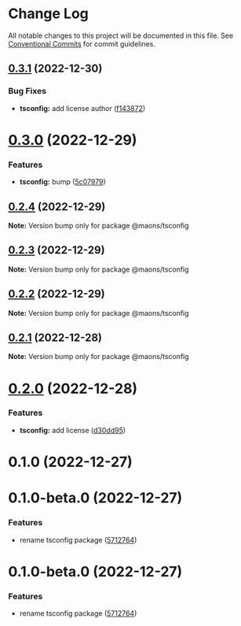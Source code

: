 # Change Log

All notable changes to this project will be documented in this file.
See [Conventional Commits](https://conventionalcommits.org) for commit guidelines.

## [0.3.1](https://github.com/rmoralp/maons/compare/@maons/tsconfig@0.3.0...@maons/tsconfig@0.3.1) (2022-12-30)


### Bug Fixes

* **tsconfig:** add license author ([f143872](https://github.com/rmoralp/maons/commit/f14387208810b4dba0c49359570dfdf63a84e9c3))





# [0.3.0](https://github.com/rmoralp/maons/compare/@maons/tsconfig@0.2.4...@maons/tsconfig@0.3.0) (2022-12-29)


### Features

* **tsconfig:** bump ([5c07979](https://github.com/rmoralp/maons/commit/5c0797986ba5d2ecabd93ebf1f883b01f2a368ae))





## [0.2.4](https://github.com/rmoralp/maons/compare/@maons/tsconfig@0.2.3...@maons/tsconfig@0.2.4) (2022-12-29)

**Note:** Version bump only for package @maons/tsconfig





## [0.2.3](https://github.com/rmoralp/maons/compare/@maons/tsconfig@0.2.2...@maons/tsconfig@0.2.3) (2022-12-29)

**Note:** Version bump only for package @maons/tsconfig





## [0.2.2](https://github.com/rmoralp/maons/compare/@maons/tsconfig@0.2.1...@maons/tsconfig@0.2.2) (2022-12-29)

**Note:** Version bump only for package @maons/tsconfig





## [0.2.1](https://github.com/rmoralp/maons/compare/@maons/tsconfig@0.2.0...@maons/tsconfig@0.2.1) (2022-12-28)

**Note:** Version bump only for package @maons/tsconfig





# [0.2.0](https://github.com/rmoralp/maons/compare/@maons/tsconfig@0.1.0...@maons/tsconfig@0.2.0) (2022-12-28)


### Features

* **tsconfig:** add license ([d30dd95](https://github.com/rmoralp/maons/commit/d30dd95ca84c35ec819b79af1582df98674fc83c))





# 0.1.0 (2022-12-27)



# 0.1.0-beta.0 (2022-12-27)


### Features

* rename tsconfig package ([5712764](https://github.com/rmoralp/maons/commit/57127641e3ea7039ff0bd730745f8f513153885c))





# 0.1.0-beta.0 (2022-12-27)


### Features

* rename tsconfig package ([5712764](https://github.com/rmoralp/maons/commit/57127641e3ea7039ff0bd730745f8f513153885c))
